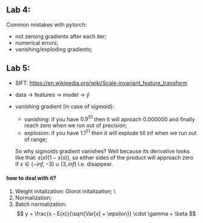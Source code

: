 ## Lab 4:

Common mistakes with pytorch:
- not zeroing gradients after each iter; 
- numerical errors;
- vanishing/exploding gradients;


## Lab 5: 

 * SIFT: 
https://en.wikipedia.org/wiki/Scale-invariant_feature_transform 

* data -> features -> model -> $\hat{y}$

* vanishing gradient (in case of sigmoid):
    * vanishing: if you have $0.9^{51}$ then it will aproach $0.000000$ and finally reach zero when we run out of precision;
    * explosion: if you have $1.1^{51}$ then it will explode till inf when we run out of range; 

    So why sigmoids gradient vanishes? Well because its derivative looks like that: $s(x) (1 - s(x))$, so either sides of the product will approach zero if $x \in (-inf, -3) \cup (3, inf)$ i.e. disappear. 


#### how to deal with it? 

1. Weight initalization: Glorot initalization; \
2. Normalization;
3. Batch normalization:
$$
y = \frac{x - E(x)}{\sqrt{Var[x] + \epsilon}} \cdot \gamma + \beta
$$